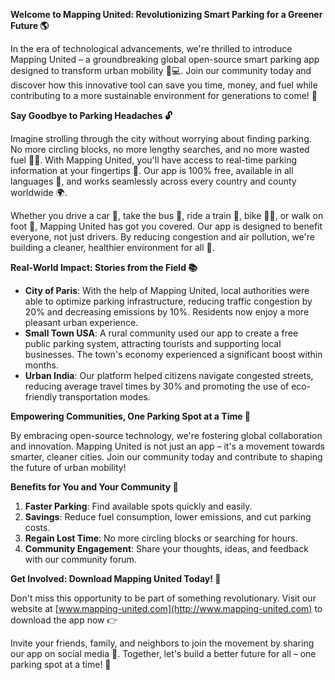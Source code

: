 **Welcome to Mapping United: Revolutionizing Smart Parking for a Greener Future 🌎**

In the era of technological advancements, we're thrilled to introduce Mapping United – a groundbreaking global open-source smart parking app designed to transform urban mobility 🚗💻. Join our community today and discover how this innovative tool can save you time, money, and fuel while contributing to a more sustainable environment for generations to come! 🌟

**Say Goodbye to Parking Headaches 🔓**

Imagine strolling through the city without worrying about finding parking. No more circling blocks, no more lengthy searches, and no more wasted fuel 🚗💨. With Mapping United, you'll have access to real-time parking information at your fingertips 📱. Our app is 100% free, available in all languages 💬, and works seamlessly across every country and county worldwide 🌍.

Whether you drive a car 🚗, take the bus 🚌, ride a train 🚂, bike 🚴‍♀️, or walk on foot 👣, Mapping United has got you covered. Our app is designed to benefit everyone, not just drivers. By reducing congestion and air pollution, we're building a cleaner, healthier environment for all 🌿.

**Real-World Impact: Stories from the Field 📚**

*   **City of Paris**: With the help of Mapping United, local authorities were able to optimize parking infrastructure, reducing traffic congestion by 20% and decreasing emissions by 10%. Residents now enjoy a more pleasant urban experience.
*   **Small Town USA**: A rural community used our app to create a free public parking system, attracting tourists and supporting local businesses. The town's economy experienced a significant boost within months.
*   **Urban India**: Our platform helped citizens navigate congested streets, reducing average travel times by 30% and promoting the use of eco-friendly transportation modes.

**Empowering Communities, One Parking Spot at a Time 🌈**

By embracing open-source technology, we're fostering global collaboration and innovation. Mapping United is not just an app – it's a movement towards smarter, cleaner cities. Join our community today and contribute to shaping the future of urban mobility!

**Benefits for You and Your Community 💖**

1.  **Faster Parking**: Find available spots quickly and easily.
2.  **Savings**: Reduce fuel consumption, lower emissions, and cut parking costs.
3.  **Regain Lost Time**: No more circling blocks or searching for hours.
4.  **Community Engagement**: Share your thoughts, ideas, and feedback with our community forum.

**Get Involved: Download Mapping United Today! 🚀**

Don't miss this opportunity to be part of something revolutionary. Visit our website at [www.mapping-united.com](http://www.mapping-united.com) to download the app now 👉

Invite your friends, family, and neighbors to join the movement by sharing our app on social media 💬. Together, let's build a better future for all – one parking spot at a time! 🌟